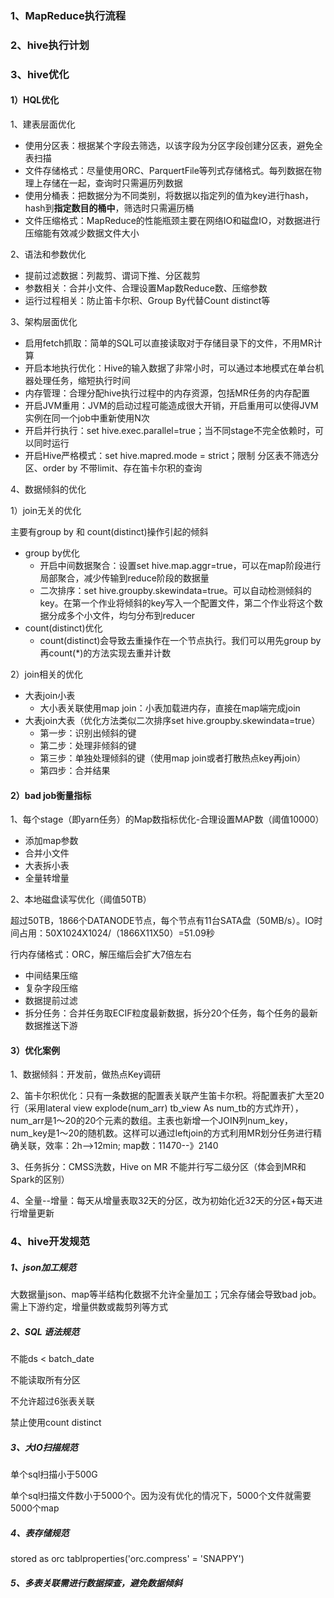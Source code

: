 ### 1、MapReduce执行流程

### 2、hive执行计划

### 3、hive优化

#### 1）HQL优化

1、建表层面优化

* 使用分区表：根据某个字段去筛选，以该字段为分区字段创建分区表，避免全表扫描
* 文件存储格式：尽量使用ORC、ParquertFile等列式存储格式。每列数据在物理上存储在一起，查询时只需遍历列数据
* 使用分桶表：把数据分为不同类别，将数据以指定列的值为key进行hash，hash到**指定数目的桶中**，筛选时只需遍历桶
* 文件压缩格式：MapReduce的性能瓶颈主要在网络IO和磁盘IO，对数据进行压缩能有效减少数据文件大小

2、语法和参数优化

* 提前过滤数据：列裁剪、谓词下推、分区裁剪
* 参数相关：合并小文件、合理设置Map数Reduce数、压缩参数
* 运行过程相关：防止笛卡尔积、Group By代替Count distinct等

3、架构层面优化

* 启用fetch抓取：简单的SQL可以直接读取对于存储目录下的文件，不用MR计算
* 开启本地执行优化：Hive的输入数据了非常小时，可以通过本地模式在单台机器处理任务，缩短执行时间
* 内存管理：合理分配hive执行过程中的内存资源，包括MR任务的内存配置
* 开启JVM重用：JVM的启动过程可能造成很大开销，开启重用可以使得JVM实例在同一个job中重新使用N次
* 开启并行执行：set hive.exec.parallel=true；当不同stage不完全依赖时，可以同时运行
* 开启Hive严格模式：set hive.mapred.mode = strict；限制 分区表不筛选分区、order by 不带limit、存在笛卡尔积的查询

4、数据倾斜的优化

1）join无关的优化

主要有group by 和 count(distinct)操作引起的倾斜

* group by优化
  * 开启中间数据聚合：设置set hive.map.aggr=true，可以在map阶段进行局部聚合，减少传输到reduce阶段的数据量
  * 二次排序：set hive.groupby.skewindata=true。可以自动检测倾斜的key。在第一个作业将倾斜的key写入一个配置文件，第二个作业将这个数据分成多个小文件，均匀分布到reducer
* count(distinct)优化
  * count(distinct)会导致去重操作在一个节点执行。我们可以用先group by 再count(*)的方法实现去重并计数

2）join相关的优化

* 大表join小表
  * 大小表关联使用map join：小表加载进内存，直接在map端完成join
* 大表join大表（优化方法类似二次排序set hive.groupby.skewindata=true）
  * 第一步：识别出倾斜的键
  * 第二步：处理非倾斜的键
  * 第三步：单独处理倾斜的键（使用map join或者打散热点key再join）
  * 第四步：合并结果

#### 2）bad job衡量指标

1、每个stage（即yarn任务）的Map数指标优化-合理设置MAP数（阈值10000）

* 添加map参数
* 合并小文件
* 大表拆小表
* 全量转增量

2、本地磁盘读写优化（阈值50TB）

超过50TB，1866个DATANODE节点，每个节点有11台SATA盘（50MB/s）。IO时间占用：50X1024X1024/（1866X11X50）=51.09秒

行内存储格式：ORC，解压缩后会扩大7倍左右

* 中间结果压缩
* 复杂字段压缩
* 数据提前过滤
* 拆分任务：合并任务取ECIF粒度最新数据，拆分20个任务，每个任务的最新数据推送下游

#### 3）优化案例

1、数据倾斜：开发前，做热点Key调研

2、笛卡尔积优化：只有一条数据的配置表关联产生笛卡尔积。将配置表扩大至20行（采用lateral view explode(num_arr) tb_view As num_tb的方式炸开），num_arr是1～20的20个元素的数组。主表也新增一个JOIN列num_key，num_key是1～20的随机数。这样可以通过leftjoin的方式利用MR划分任务进行精确关联，效率：2h-->12min; map数：11470--》2140

3、任务拆分：CMSS洗数，Hive on MR 不能并行写二级分区（体会到MR和Spark的区别）

4、全量--增量：每天从增量表取32天的分区，改为初始化近32天的分区+每天进行增量更新

### 4、hive开发规范

##### 1、json加工规范

大数据量json、map等半结构化数据不允许全量加工；冗余存储会导致bad job。需上下游约定，增量供数或裁剪列等方式

##### 2、SQL 语法规范

不能ds < batch_date

不能读取所有分区

不允许超过6张表关联

禁止使用count distinct

##### 3、大IO扫描规范

单个sql扫描小于500G

单个sql扫描文件数小于5000个。因为没有优化的情况下，5000个文件就需要5000个map

##### 4、表存储规范

stored as orc tablproperties('orc.compress' = 'SNAPPY')

##### 5、多表关联需进行数据探查，避免数据倾斜